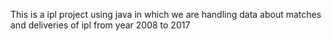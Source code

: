 This is a ipl project using java in which we are handling data about matches and deliveries of ipl from year 2008 to 2017
